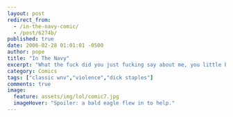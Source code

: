 ```yaml
---
layout: post
redirect_from: 
  - /in-the-navy-comic/
  - /post/6274b/
published: true
date: 2006-02-28 01:01:01 -0500
author: pope
title: "In The Navy"
excerpt: "What the fuck did you just fucking say about me, you little bitch? I???ll have you know I graduated top of my class in the Navy Seals, and I???ve been involved in numerous secret raids on Al-Quaeda, and I have over 300 confirmed dicks stapled to ceiling fans."
category: Comics
tags: ["classic wnv","violence","dick staples"]
comments: true 
image:
  feature: assets/img/lol/comic7.jpg
  imageHover: "Spoiler: a bald eagle flew in to help."
---
```


